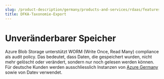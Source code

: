 ```yaml
---
slug: /product-description/germany/products-and-services/rdaas/features/revision-safe-cloud-storage
title: DFKA-Taxonomie-Export
---
```


# Unveränderbarer Speicher

Azure Blob Storage unterstützt WORM (Write Once, Read Many) compliance als audit policy. Das bedeutet, dass Daten, die gespeichert wurden, nicht mehr gelöscht oder verändert, sondern nur noch gelesen werden können. Für deutsche Kunden werden ausschliesslich Instanzen von [Azure Germany](https://docs.microsoft.com/en-us/azure/germany/) sowie von Datev verwendet.
